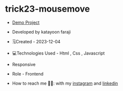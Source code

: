 # trick23-mousemove
- [Demo Project](https://katayoon-faraji-web.github.io/trick23-mousemove/)

- Developed by katayoon faraji

- 🗓️Created - 2023-12-04

- 💻Technologies Used - Html , Css , Javascript

- Responsive
  
- Role - Frontend

- How to reach me 👩🏻: with my [instagram](https://instagram.com/katayoon_faraji_web) and [linkedin](https://www.linkedin.com/in/katayoon-faraji-web-3b722b207r)
